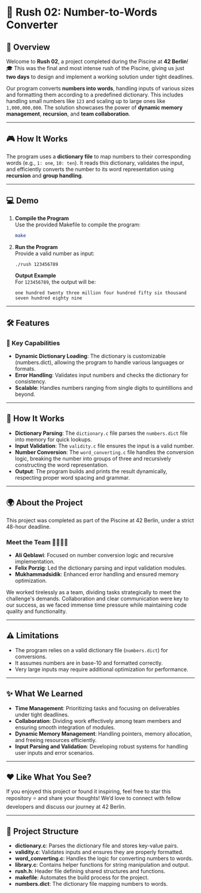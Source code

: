 # 🚀 Rush 02: Number-to-Words Converter

## 🌟 Overview
Welcome to **Rush 02**, a project completed during the Piscine at **42 Berlin**! 🎓 This was the final and most intense rush of the Piscine, giving us just **two days** to design and implement a working solution under tight deadlines. 

Our program converts **numbers into words**, handling inputs of various sizes and formatting them according to a predefined dictionary. This includes handling small numbers like `123` and scaling up to large ones like `1,000,000,000`. The solution showcases the power of **dynamic memory management**, **recursion**, and **team collaboration**.

---

## 🎮 How It Works
The program uses a **dictionary file** to map numbers to their corresponding words (e.g., `1: one`, `10: ten`). It reads this dictionary, validates the input, and efficiently converts the number to its word representation using **recursion** and **group handling**.

---

## 💻 Demo

1. **Compile the Program**  
   Use the provided Makefile to compile the program:
   ```bash
   make
   ```

2. **Run the Program**  
   Provide a valid number as input:
   ```bash
   ./rush 123456789
   ```

   **Output Example**  
   For `123456789`, the output will be:
   ```
   one hundred twenty three million four hundred fifty six thousand seven hundred eighty nine
   ```

---

## 🛠️ Features
### 🔑 Key Capabilities
- **Dynamic Dictionary Loading**: The dictionary is customizable (numbers.dict), allowing the program to handle various languages or formats.
- **Error Handling**: Validates input numbers and checks the dictionary for consistency.
- **Scalable**: Handles numbers ranging from single digits to quintillions and beyond.

---

## 🧠 How It Works
- **Dictionary Parsing**: The `dictionary.c` file parses the `numbers.dict` file into memory for quick lookups.
- **Input Validation**: The `validity.c` file ensures the input is a valid number.
- **Number Conversion**: The `word_converting.c` file handles the conversion logic, breaking the number into groups of three and recursively constructing the word representation.
- **Output**: The program builds and prints the result dynamically, respecting proper word spacing and grammar.

---

## 🌍 About the Project
This project was completed as part of the Piscine at 42 Berlin, under a strict 48-hour deadline.

### Meet the Team 👨‍💻👩‍💻
- **Ali Qeblawi**: Focused on number conversion logic and recursive implementation.
- **Felix Porzig**: Led the dictionary parsing and input validation modules.
- **Mukhammadsidik**: Enhanced error handling and ensured memory optimization.

We worked tirelessly as a team, dividing tasks strategically to meet the challenge's demands. Collaboration and clear communication were key to our success, as we faced immense time pressure while maintaining code quality and functionality.

---

## ⚠️ Limitations
- The program relies on a valid dictionary file (`numbers.dict`) for conversions.
- It assumes numbers are in base-10 and formatted correctly.
- Very large inputs may require additional optimization for performance.

---

## ✨ What We Learned
- **Time Management**: Prioritizing tasks and focusing on deliverables under tight deadlines.
- **Collaboration**: Dividing work effectively among team members and ensuring smooth integration of modules.
- **Dynamic Memory Management**: Handling pointers, memory allocation, and freeing resources efficiently.
- **Input Parsing and Validation**: Developing robust systems for handling user inputs and error scenarios.

---

## ❤️ Like What You See?
If you enjoyed this project or found it inspiring, feel free to star this repository ⭐ and share your thoughts! We’d love to connect with fellow developers and discuss our journey at 42 Berlin.

---

## 📁 Project Structure
- **dictionary.c**: Parses the dictionary file and stores key-value pairs.
- **validity.c**: Validates inputs and ensures they are properly formatted.
- **word_converting.c**: Handles the logic for converting numbers to words.
- **library.c**: Contains helper functions for string manipulation and output.
- **rush.h**: Header file defining shared structures and functions.
- **makefile**: Automates the build process for the project.
- **numbers.dict**: The dictionary file mapping numbers to words.
